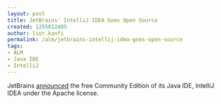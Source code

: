 ```yaml
---
layout: post
title: JetBrains' IntelliJ IDEA Goes Open Source
created: 1255812485
author: lior.kanfi
permalink: /alm/jetbrains-intellij-idea-goes-open-source
tags:
- ALM
- Java IDE
- IntelliJ
---
```

<p>JetBrains <a href="http://www.jetbrains.com/company/press/pr_151009.html">announced</a> the free Community Edition of its Java IDE, IntelliJ IDEA under the Apache license.</p>
